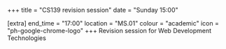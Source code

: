 +++
title = "CS139 revision session"
date = "Sunday 15:00"

[extra]
end_time = "17:00"
location = "MS.01"
colour = "academic"
icon = "ph-google-chrome-logo"
+++
Revision session for Web Development Technologies
